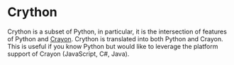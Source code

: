 # Crython
Crython is a subset of Python, in particular, it is the intersection of features of Python and [Crayon](https://github.com/blakeohare/crayon). Crython is translated into both Python and Crayon. This is useful if you know Python but would like to leverage the platform support of Crayon (JavaScript, C#, Java). 

